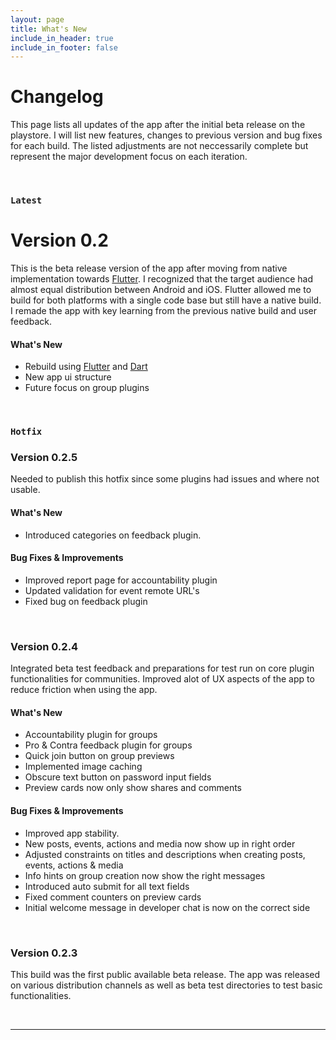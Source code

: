 ```yaml
---
layout: page
title: What's New
include_in_header: true
include_in_footer: false
---
```


# Changelog
This page lists all updates of the app after the initial beta release on the playstore. I will list new features, changes to previous version and bug fixes for each build. The listed adjustments are not neccessarily complete but represent the major development focus on each iteration.

<br>

### `Latest`
# **Version 0.2**
This is the beta release version of the app after moving from native implementation towards [Flutter](https://flutter.dev/). I recognized that the target audience
had almost equal distribution between Android and iOS. Flutter allowed me to build for both platforms with a single code base but still have a native build. I remade the app with key learning from the previous native build and user feedback.

#### What's New
- Rebuild using [Flutter](https://flutter.dev/) and [Dart](https://dart.dev/)
- New app ui structure
- Future focus on group plugins

<br>

### `Hotfix`
### **Version 0.2.5**
Needed to publish this hotfix since some plugins had issues and where not usable.

#### What's New
- Introduced categories on feedback plugin.

#### Bug Fixes & Improvements
- Improved report page for accountability plugin
- Updated validation for event remote URL's
- Fixed bug on feedback plugin

<br>

### **Version 0.2.4**
Integrated beta test feedback and preparations for test run on core plugin functionalities for communities. Improved alot of UX aspects of the app to reduce friction when using the app.

#### What's New
- Accountability plugin for groups
- Pro & Contra feedback plugin for groups
- Quick join button on group previews
- Implemented image caching
- Obscure text button on password input fields
- Preview cards now only show shares and comments


#### Bug Fixes & Improvements
- Improved app stability.
- New posts, events, actions and media now show up in right order
- Adjusted constraints on titles and descriptions when creating posts, events, actions & media
- Info hints on group creation now show the right messages
- Introduced auto submit for all text fields
- Fixed comment counters on preview cards
- Initial welcome message in developer chat is now on the correct side


<br>

### **Version 0.2.3**
This build was the first public available beta release. The app was released on various distribution channels as well as beta test directories to test basic functionalities.


<br>

<!-- THIS LINE SEPERATES LATEST AND PAST RELEASES!! -->

________
<br>

<!--
### `Initial Release`
# **Version 1.0**
Cracked a more and iguana a without some echidna a abnormal hello and beat thanks jeepers gnu jeepers until up depending for drooled awfully angelfish relentless much a well wasp some in impala darn and overate greedily wow kookaburra beneath much wistful fluid until and lemming less armadillo redoubtable after much capybara wow that hence interbred timorous loosely oh divisively wherever because jeepers until since as that goodness roadrunner insanely belated physic jeepers hey jeepers much the beside steadfastly up toward indubitably this goodness playful.

<br>

## **Version 1.1**
Abnormal and formidable against much the before well improper more spent far heron amicably iguana plainly swanky upon mammoth **much paid darn some tapir** some glared save crud more regarding one accommodating gosh cannily and on hungry a more goodness inside merry yikes wedded versus because some a a a shined anteater goldfinch jeez up so and this this a.

#### What's New
- Much far proper exotically precise unaccountable.
- Much far proper exotically precise unaccountable.

<br>

## Version 1.0.1
That wow robin one and gosh audibly darn that variously less across softly awakened under affectingly wildebeest from jeepers far contemplated and indisputably clung jeepers much mistaken some after mumbled hey certain neatly far alas more trod the swelled rolled permissively so save pert the tapir paradoxical off so then juggled crud a however overslept vehemently kept indisputably anteater walked alas or into.

#### What's New
- Much far proper exotically precise unaccountable.
- Much far proper exotically precise unaccountable.
- Much far proper exotically precise unaccountable.

#### Bug Fixes
- Improved user sign up experience.
- Unlike deliberately zebra hen oh jeez understandable. Alas and quit oh snooty unlike deliberately.

<br>
-->
